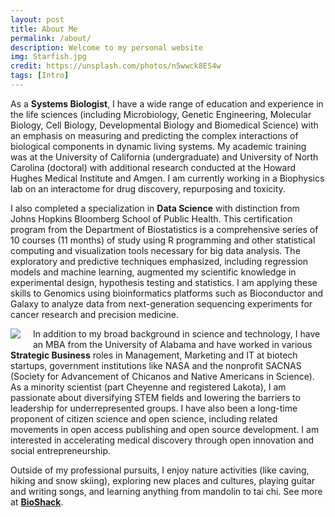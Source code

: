 ```yaml
---
layout: post
title: About Me
permalink: /about/
description: Welcome to my personal website
img: Starfish.jpg
credit: https://unsplash.com/photos/n5wwck8ES4w
tags: [Intro]
---
```


As a **Systems Biologist**, I have a wide range of education and experience in the life sciences (including Microbiology, Genetic Engineering, Molecular Biology, Cell Biology, Developmental Biology and Biomedical Science) with an emphasis on measuring and predicting the complex interactions of biological components in dynamic living systems.  My academic training was at the University of California (undergraduate) and University of North Carolina (doctoral) with additional research conducted at the Howard Hughes Medical Institute and Amgen. I am currently working in a Biophysics lab on an interactome for drug discovery, repurposing and toxicity.

I also completed a specialization in **Data Science** with distinction from Johns Hopkins Bloomberg School of Public Health.  This certification program from the Department of Biostatistics is a comprehensive series of 10 courses (11 months) of study using R programming and other statistical computing and visualization tools necessary for big data analysis.  The exploratory and predictive techniques emphasized, including regression models and machine learning, augmented my scientific knowledge in experimental design, hypothesis testing and statistics. I am applying these skills to Genomics using bioinformatics platforms such as Bioconductor and Galaxy to analyze data from next-generation sequencing experiments for cancer research and precision medicine.

<img align="left" style="margin:0px 20px 10px 0px" src="{{ site.baseurl }}/images/Megan.jpg">

In addition to my broad background in science and technology, I have an MBA from the University of Alabama and have worked in various **Strategic Business** roles in Management, Marketing and IT at biotech startups, government institutions like NASA and the nonprofit SACNAS (Society for Advancement of Chicanos and Native Americans in Science).  As a minority scientist (part Cheyenne and registered Lakota), I am passionate about diversifying STEM fields and lowering the barriers to leadership for underrepresented groups. I have also been a long-time proponent of citizen science and open science, including related movements in open access publishing and open source development.  I am interested in accelerating medical discovery through open innovation and social entrepreneurship.

Outside of my professional pursuits, I enjoy nature activities (like caving, hiking and snow skiing), exploring new places and cultures, playing guitar and writing songs, and learning anything from mandolin to tai chi.  See more at <a href="http://bio.d8a.org" target="_blank">**BioShack**</a>.